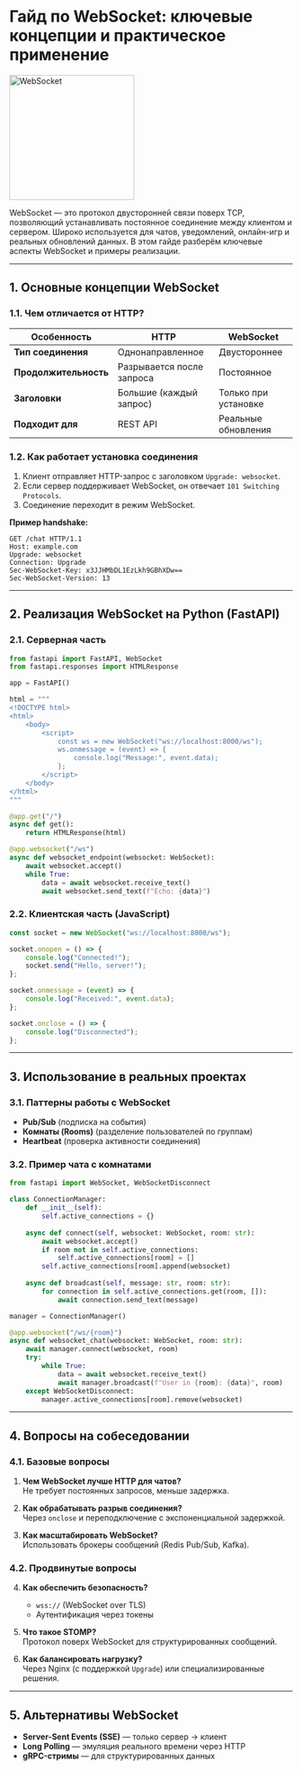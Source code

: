 # **Гайд по WebSocket: ключевые концепции и практическое применение**

<img src="https://upload.wikimedia.org/wikipedia/commons/thumb/c/cd/WebSocket_colored_logo.svg/640px-WebSocket_colored_logo.svg.png" title="WebSocket" alt="WebSocket" width="222" height="222" />

WebSocket — это протокол двусторонней связи поверх TCP, позволяющий устанавливать постоянное соединение между клиентом и сервером. Широко используется для чатов, уведомлений, онлайн-игр и реальных обновлений данных. В этом гайде разберём ключевые аспекты WebSocket и примеры реализации.

---

## **1. Основные концепции WebSocket**

### **1.1. Чем отличается от HTTP?**
| Особенность       | HTTP           | WebSocket         |
|-------------------|----------------|-------------------|
| **Тип соединения** | Однонаправленное | Двустороннее      |
| **Продолжительность** | Разрывается после запроса | Постоянное |
| **Заголовки**     | Большие (каждый запрос) | Только при установке |
| **Подходит для**  | REST API       | Реальные обновления |

### **1.2. Как работает установка соединения**
1. Клиент отправляет HTTP-запрос с заголовком `Upgrade: websocket`.
2. Если сервер поддерживает WebSocket, он отвечает `101 Switching Protocols`.
3. Соединение переходит в режим WebSocket.

**Пример handshake:**
```http
GET /chat HTTP/1.1
Host: example.com
Upgrade: websocket
Connection: Upgrade
Sec-WebSocket-Key: x3JJHMbDL1EzLkh9GBhXDw==
Sec-WebSocket-Version: 13
```

---

## **2. Реализация WebSocket на Python (FastAPI)**

### **2.1. Серверная часть**
```python
from fastapi import FastAPI, WebSocket
from fastapi.responses import HTMLResponse

app = FastAPI()

html = """
<!DOCTYPE html>
<html>
    <body>
        <script>
            const ws = new WebSocket("ws://localhost:8000/ws");
            ws.onmessage = (event) => {
                console.log("Message:", event.data);
            };
        </script>
    </body>
</html>
"""

@app.get("/")
async def get():
    return HTMLResponse(html)

@app.websocket("/ws")
async def websocket_endpoint(websocket: WebSocket):
    await websocket.accept()
    while True:
        data = await websocket.receive_text()
        await websocket.send_text(f"Echo: {data}")
```

### **2.2. Клиентская часть (JavaScript)**
```javascript
const socket = new WebSocket("ws://localhost:8000/ws");

socket.onopen = () => {
    console.log("Connected!");
    socket.send("Hello, server!");
};

socket.onmessage = (event) => {
    console.log("Received:", event.data);
};

socket.onclose = () => {
    console.log("Disconnected");
};
```

---

## **3. Использование в реальных проектах**

### **3.1. Паттерны работы с WebSocket**
- **Pub/Sub** (подписка на события)
- **Комнаты (Rooms)** (разделение пользователей по группам)
- **Heartbeat** (проверка активности соединения)

### **3.2. Пример чата с комнатами**
```python
from fastapi import WebSocket, WebSocketDisconnect

class ConnectionManager:
    def __init__(self):
        self.active_connections = {}
    
    async def connect(self, websocket: WebSocket, room: str):
        await websocket.accept()
        if room not in self.active_connections:
            self.active_connections[room] = []
        self.active_connections[room].append(websocket)
    
    async def broadcast(self, message: str, room: str):
        for connection in self.active_connections.get(room, []):
            await connection.send_text(message)

manager = ConnectionManager()

@app.websocket("/ws/{room}")
async def websocket_chat(websocket: WebSocket, room: str):
    await manager.connect(websocket, room)
    try:
        while True:
            data = await websocket.receive_text()
            await manager.broadcast(f"User in {room}: {data}", room)
    except WebSocketDisconnect:
        manager.active_connections[room].remove(websocket)
```

---

## **4. Вопросы на собеседовании**

### **4.1. Базовые вопросы**
1. **Чем WebSocket лучше HTTP для чатов?**  
   Не требует постоянных запросов, меньше задержка.

2. **Как обрабатывать разрыв соединения?**  
   Через `onclose` и переподключение с экспоненциальной задержкой.

3. **Как масштабировать WebSocket?**  
   Использовать брокеры сообщений (Redis Pub/Sub, Kafka).

### **4.2. Продвинутые вопросы**
4. **Как обеспечить безопасность?**  
   - `wss://` (WebSocket over TLS)  
   - Аутентификация через токены  

5. **Что такое STOMP?**  
   Протокол поверх WebSocket для структурированных сообщений.

6. **Как балансировать нагрузку?**  
   Через Nginx (с поддержкой `Upgrade`) или специализированные решения.

---

## **5. Альтернативы WebSocket**
- **Server-Sent Events (SSE)** — только сервер → клиент
- **Long Polling** — эмуляция реального времени через HTTP
- **gRPC-стримы** — для структурированных данных